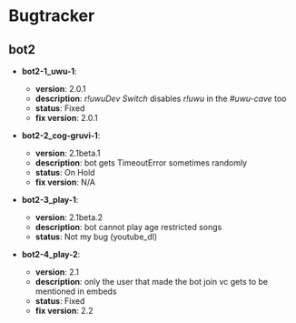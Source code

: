 # Bugtracker

## bot2

* **bot2-1_uwu-1**:
  * **version**: 2.0.1
  * **description**: *r!uwuDev Switch* disables *r!uwu* in the *#uwu-cave* too
  * **status**: Fixed
  * **fix version**: 2.0.1

* **bot2-2_cog-gruvi-1**:
  * **version**: 2.1beta.1
  * **description**: bot gets TimeoutError sometimes randomly
  * **status**: On Hold
  * **fix version**: N/A

* **bot2-3_play-1**:
  * **version**: 2.1beta.2
  * **description**: bot cannot play age restricted songs
  * **status**: Not my bug (youtube_dl)

* **bot2-4_play-2**:
  * **version**: 2.1
  * **description**: only the user that made the bot join vc gets to be mentioned in embeds
  * **status**: Fixed
  * **fix version**: 2.2

